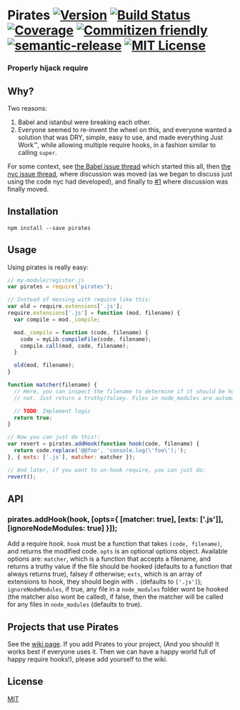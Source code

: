 # Pirates [![Version][version-badge]][npm-link] [![Build Status][build-badge]][build-link] [![Coverage][codecov-badge]][codecov-link] [![Commitizen friendly][cz-badge]][cz-link] [![semantic-release][sr-badge]][sr-link] [![MIT License][license-badge]][license-link]

### Properly hijack require

[version-badge]: 	https://img.shields.io/npm/v/pirates.svg   "npm version"
[downloads-badge]: https://img.shields.io/npm/dm/pirates.svg "npm downloads"
[npm-link]:  http://npm.im/pirates                           "npm"

[codecov-badge]: https://img.shields.io/codecov/c/github/ariporad/pirates/master.svg?style=flat "codecov"
[codecov-link]: https://codecov.io/gh/ariporad/pirates "codecov"

[license-badge]: https://img.shields.io/npm/l/express.svg    "MIT License"
[license-link]:  http://ariporad.mit-license.org             "MIT License"

[build-badge]: https://travis-ci.org/ariporad/pirates.svg                   "Travis CI Build Status"
[build-link]:  https://travis-ci.org/ariporad/pirates                       "Travis CI Build Status"

[cz-badge]: https://img.shields.io/badge/commitizen-friendly-brightgreen.svg "Commitizen friendly"
[cz-link]: http://commitizen.github.io/cz-cli/                               "Commitizen friendly"

[sr-badge]: https://img.shields.io/badge/%20%20%F0%9F%93%A6%F0%9F%9A%80-semantic--release-e10079.svg
[sr-link]: https://github.com/semantic-release/semantic-release

## Why?

Two reasons:
1. Babel and istanbul were breaking each other.
2. Everyone seemed to re-invent the wheel on this, and everyone wanted a solution that was DRY, simple, easy to use,
and made everything Just Work™, while allowing multiple require hooks, in a fashion similar to calling `super`.

For some context, see [the Babel issue thread][] which started this all, then [the nyc issue thread][], where
discussion was moved (as we began to discuss just using the code nyc had developed), and finally to [#1][issue-1]
where discussion was finally moved.

[the Babel issue thread]: https://github.com/babel/babel/pull/3062 "Babel Issue Thread"
[the nyc issue thread]: https://github.com/bcoe/nyc/issues/70 "NYC Issue Thread"
[issue-1]: https://github.com/ariporad/pirates/issues/1 "Issue #1"

## Installation

    npm install --save pirates

## Usage

Using pirates is really easy:
```javascript
// my-module/register.js
var pirates = require('pirates');

// Instead of messing with require like this:
var old = require.extensions['.js'];
require.extensions['.js'] = function (mod, filename) {
  var compile = mod._compile;

  mod._compile = function (code, filename) {
    code = myLib.compileFile(code, filename);
    compile.call(mod, code, filename);
  }

  old(mod, filename);
}

function matcher(filename) {
  // Here, you can inspect the filename to determine if it should be hooked or
  // not. Just return a truthy/falsey. Files in node_modules are automatically ignored, unless otherwise specified (see below).

  // TODO: Implement logic
  return true;
}

// Now you can just do this!:
var revert = pirates.addHook(function hook(code, filename) {
  return code.replace('@@foo', 'console.log(\'foo\');');
}, { exts: ['.js'], matcher: matcher });

// And later, if you want to un-hook require, you can just do:
revert();
```

## API

### pirates.addHook(hook, [opts={ [matcher: true], [exts: ['.js']], [ignoreNodeModules: true] }]);
Add a require hook. `hook` must be a function that takes `(code, filename)`, and returns the modified code. `opts` is
an optional options object. Available options are: `matcher`, which is a function that accepts a filename, and
returns a truthy value if the file should be hooked (defaults to a function that always returns true), falsey if
otherwise; `exts`, which is an array of extensions to hook, they should begin with `.` (defaults to `['.js']`);
`ignoreNodeModules`, if true, any file in a `node_modules` folder wont be hooked (the matcher also wont be called),
if false, then the matcher will be called for any files in `node_modules` (defaults to true).


## Projects that use Pirates

See the [wiki page](https://github.com/ariporad/pirates/wiki/Projects-using-Pirates). If you add Pirates to your project,
(And you should! It works best if everyone uses it. Then we can have a happy world full of happy require hooks!), please
add yourself to the wiki.

## License

[MIT](http://ariporad.mit-license.org)
